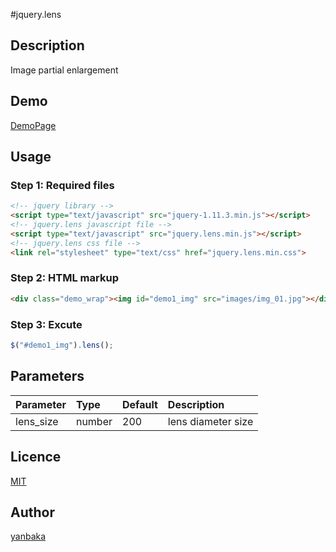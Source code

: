 #jquery.lens

## Description

Image partial enlargement

## Demo

[DemoPage](https://yanbaka.github.io/lens/)

## Usage

### Step 1: Required files
```html
<!-- jquery library -->
<script type="text/javascript" src="jquery-1.11.3.min.js"></script>
<!-- jquery.lens javascript file -->
<script type="text/javascript" src="jquery.lens.min.js"></script>
<!-- jquery.lens css file -->
<link rel="stylesheet" type="text/css" href="jquery.lens.min.css">
```

### Step 2: HTML markup
```html
<div class="demo_wrap"><img id="demo1_img" src="images/img_01.jpg"></div>
```

### Step 3: Excute
```javascript
$("#demo1_img").lens();
```

## Parameters
|Parameter|Type|Default|Description|
|:--|:--|:--|:--|
|lens_size|number|200|lens diameter size|

## Licence

[MIT](https://github.com/yanbaka/lens/blob/master/LICENSE)

## Author

[yanbaka](https://github.com/yanbaka)
